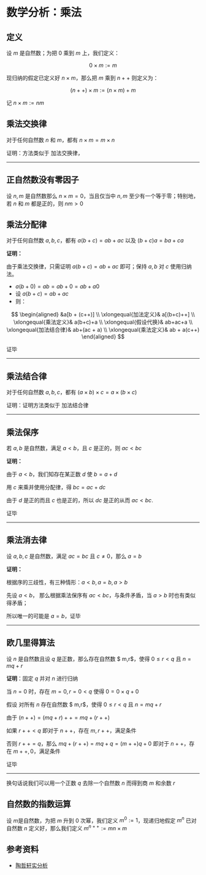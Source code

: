 # 数学分析：乘法

[annotation]: <id> (6245738b-f7b7-4e0e-9fd2-df123966d662)
[annotation]: <status> (protect)
[annotation]: <create_time> (2020-03-20 16:08:26)
[annotation]: <category> (数学理论)
[annotation]: <comments> (false)
[annotation]: <topic> (数学分析)
[annotation]: <index> (3)
[annotation]: <url> (http://blog.ccyg.studio/article/6245738b-f7b7-4e0e-9fd2-df123966d662)

<input class='mathjax align' value='left' type='hidden'/>

## 定义

设 $m$ 是自然数；为把 $0$ 乘到 $m$ 上，我们定义：

$$0 \times m := m$$

现归纳的假定已定义好 $n \times m$，那么把 $m$ 乘到 $n++$ 则定义为：

$$(n++) \times m := (n \times m)+ m$$

记 $n \times m := nm$

## 乘法交换律

对于任何自然数 $n$ 和 $m$，都有 $n \times m = m \times n$

证明：方法类似于 加法交换律，

---

## 正自然数没有零因子

设 $n,m$ 是自然数那么 $n \times m = 0$，当且仅当中 $n,m$ 至少有一个等于零；特别地，若 $n$ 和 $m$ 都是正的，则 $nm > 0$

## 乘法分配律

对于任何自然数 $a,b,c$，都有 $a(b + c) = ab+ ac$ 以及 $(b +c )a =b a+ ca$

**证明：**

由于乘法交换律，只需证明 $a(b + c) = ab+ ac$ 即可；保持 $a, b$ 对 $c$ 使用归纳法。

- $a(b + 0) = ab = ab + 0 = ab + a0$
- 设 $a(b + c) = ab+ ac$
- 则：

$$
\begin{aligned}
&a[b + (c++)] \\
\xlongequal{加法定义}& a[(b+c)++] \\
\xlongequal{乘法定义}& a(b+c)+a \\
\xlongequal{假设代换}& ab+ac+a \\
\xlongequal{加法结合律}& ab+(ac + a) \\
\xlongequal{乘法定义}& ab + a(c++)
\end{aligned}
$$

证毕

---

## 乘法结合律

对于任何自然数 $a,b,c$，都有 $(a \times b) \times c = a \times (b \times c)$

证明：证明方法类似于 加法结合律

---

## 乘法保序

若 $a,b$ 是自然数，满足 $a < b$，且 $c$ 是正的，则 $ac< bc$

**证明：**

由于 $a < b$，我们知存在某正数 $d$ 使 $b = a + d$

用 $c$ 来乘并使用分配律，得 $bc=ac+dc$

由于 $d$ 是正的而且 $c$ 也是正的，所以 $dc$ 是正的从而 $ac < bc$.

证毕

---

## 乘法消去律

设 $a,b,c$ 是自然数，满足 $ac = bc$ 且 $c \neq 0$，那么 $a = b$

**证明：**

根据序的三歧性，有三种情形：$a < b, a = b, a > b$

先设 $a < b$， 那么根据乘法保序有 $ac < bc$，与条件矛盾，当 $a > b$ 时也有类似得矛盾；

所以唯一的可能是 $a = b$，证毕

---

## 欧几里得算法

设 $n$ 是自然数且设 $q$ 是正数，那么存在自然数 $
m,r$，使得 $0 \leqslant r < q$ 且 $n= mq+r$

**证明**：固定 $q$ 并对 $n$ 进行归纳

当 $n = 0$ 时，存在 $m=0, r=0 < q$ 使得 $0 = 0\times q + 0$

假设 对所有 $n$ 存在自然数 $
m,r$，使得 $0 \leqslant r < q$ 且 $n= mq+r$

由于 $(n++) = (mq + r)++ = mq + (r++)$

如果 $r++ < q$ 即对于 $n++$，存在 $m, r++$，满足条件

否则 $r ++ = q$，那么 $mq + (r++) = mq + q = (m++)q + 0$ 即对于 $n++$，存在 $m++, 0$，满足条件

证毕

---

换句话说我们可以用一个正数 $q$ 去除一个自然数 $n$ 而得到商 $m$ 和余数 $r$

## 自然数的指数运算

设 $m$是自然数，为把 $m$ 升到 $0$ 次幂，我们定义 $m^0 := 1$，现递归地假定 $m^n$ 已对自然数 $n$ 定义好，那么我们定义 $m^{n++} :=mn \times m$

## 参考资料

- [陶哲轩实分析](https://book.douban.com/subject/3235486/)